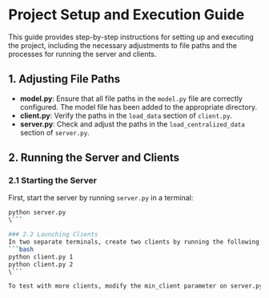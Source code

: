 # Project Setup and Execution Guide

This guide provides step-by-step instructions for setting up and executing the project, including the necessary adjustments to file paths and the processes for running the server and clients.

## 1. Adjusting File Paths

- **model.py**: Ensure that all file paths in the `model.py` file are correctly configured. The model file has been added to the appropriate directory.
- **client.py**: Verify the paths in the `load_data` section of `client.py`.
- **server.py**: Check and adjust the paths in the `load_centralized_data` section of `server.py`.

## 2. Running the Server and Clients

### 2.1 Starting the Server
First, start the server by running `server.py` in a terminal:
```bash
python server.py
\```

### 2.2 Launching Clients
In two separate terminals, create two clients by running the following commands:
```bash
python client.py 1
python client.py 2
\```

To test with more clients, modify the min_client parameter on server.py
